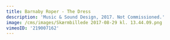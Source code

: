 ```yaml
---
title: Barnaby Roper - The Dress
description: 'Music & Sound Design, 2017. Not Commissioned.'
image: /cms/images/Skærmbillede 2017-08-29 kl. 13.44.09.png
vimeoID: '219007162'
---
```







